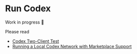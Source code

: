 # Run Codex

 Work in progress :construction:

 Please read
 - [Codex Two-Client Test](https://github.com/codex-storage/nim-codex/blob/master/docs/TwoClientTest.md)
 - [Running a Local Codex Network with Marketplace Support](https://github.com/codex-storage/nim-codex/blob/master/docs/Marketplace.md)
